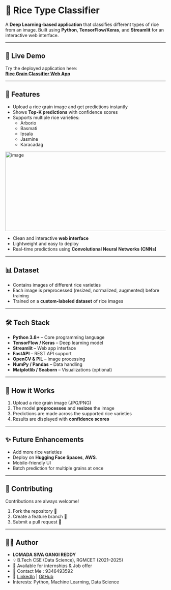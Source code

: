 # 🌾 Rice Type Classifier

A **Deep Learning-based application** that classifies different types of rice from an image. Built using **Python**, **TensorFlow/Keras**, and **Streamlit** for an interactive web interface.

---

## 🚀 Live Demo

Try the deployed application here:  
[**Rice Grain Classifier Web App**](https://rice-grain-classifier-project.streamlit.app/)

---

## 🍚 Features

- Upload a rice grain image and get predictions instantly  
- Shows **Top-K predictions** with confidence scores  
- Supports multiple rice varieties:  
  - Arborio  
  - Basmati  
  - Ipsala  
  - Jasmine  
  - Karacadag
  
<img width="700" height="250" alt="image" src="https://github.com/user-attachments/assets/178f4b91-d4b1-41a9-b45f-243937f88f8f" />

- Clean and interactive **web interface**  
- Lightweight and easy to deploy  
- Real-time predictions using **Convolutional Neural Networks (CNNs)**  

---

## 📊 Dataset

- Contains images of different rice varieties  
- Each image is preprocessed (resized, normalized, augmented) before training  
- Trained on a **custom-labeled dataset** of rice images  

---

## 🛠️ Tech Stack

- **Python 3.8+** – Core programming language  
- **TensorFlow / Keras** – Deep learning model  
- **Streamlit** – Web app interface  
- **FastAPI** – REST API support  
- **OpenCV & PIL** – Image processing  
- **NumPy / Pandas** – Data handling  
- **Matplotlib / Seaborn** – Visualizations (optional)  

---

## 🔮 How it Works

1. Upload a rice grain image (JPG/PNG)  
2. The model **preprocesses** and **resizes** the image  
3. Predictions are made across the supported rice varieties  
4. Results are displayed with **confidence scores**  

---

## ✨ Future Enhancements

- Add more rice varieties  
- Deploy on **Hugging Face Spaces**, **AWS**.  
- Mobile-friendly UI  
- Batch prediction for multiple grains at once  

---

## 🤝 Contributing

Contributions are always welcome!  

1. Fork the repository 🍴  
2. Create a feature branch 🌱  
3. Submit a pull request 🚀  

---
## 👨‍💻 Author
- **LOMADA SIVA GANGI REDDY**  
- 💡 B.Tech CSE (Data Science), RGMCET (2021–2025)  
- 📍 Available for internships & Job offer 
- 💌 Contact Me : 9346493592
- 📍 [LinkedIn](https://www.linkedin.com/in/lomada-siva-gangi-reddy-a64197280/) | [GitHub](https://github.com/shivareddy2002)
- Interests: Python, Machine Learning, Data Science  

